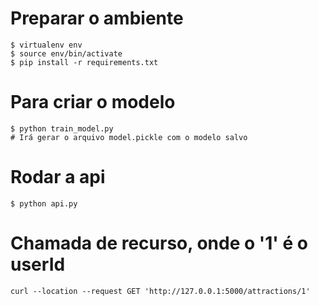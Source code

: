 # Preparar o ambiente
    $ virtualenv env
    $ source env/bin/activate
    $ pip install -r requirements.txt

# Para criar o modelo
    $ python train_model.py
    # Irá gerar o arquivo model.pickle com o modelo salvo

# Rodar a api
    $ python api.py

# Chamada de recurso, onde o '1' é o userId
    curl --location --request GET 'http://127.0.0.1:5000/attractions/1'



